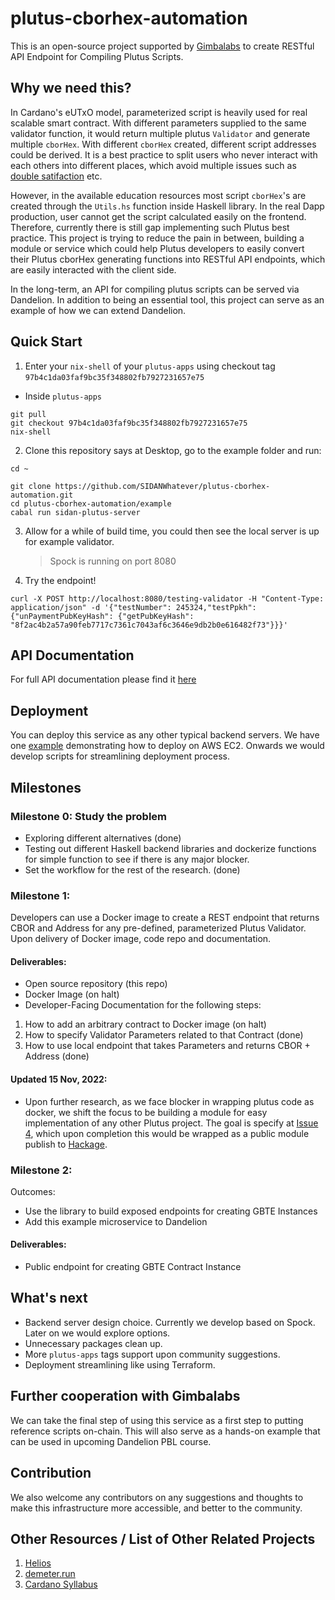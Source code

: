 # plutus-cborhex-automation

This is an open-source project supported by [Gimbalabs](https://discord.gg/2Qz73CjSxz) to create RESTful API Endpoint for Compiling Plutus Scripts.

## Why we need this?

In Cardano's eUTxO model, parameterized script is heavily used for real scalable smart contract. With different parameters supplied to the same validator function, it would return multiple plutus `Validator` and generate multiple `cborHex`. With different `cborHex` created, different script addresses could be derived. It is a best practice to split users who never interact with each others into different places, which avoid multiple issues such as [double satifaction](https://plutus.readthedocs.io/en/latest/reference/writing-scripts/common-weaknesses/double-satisfaction.html) etc.

However, in the available education resources most script `cborHex`'s are created through the `Utils.hs` function inside Haskell library. In the real Dapp production, user cannot get the script calculated easily on the frontend. Therefore, currently there is still gap implementing such Plutus best practice. This project is trying to reduce the pain in between, building a module or service which could help Plutus developers to easily convert their Plutus cborHex generating functions into RESTful API endpoints, which are easily interacted with the client side.

In the long-term, an API for compiling plutus scripts can be served via Dandelion. In addition to being an essential tool, this project can serve as an example of how we can extend Dandelion.

## Quick Start

1. Enter your `nix-shell` of your `plutus-apps` using checkout tag `97b4c1da03faf9bc35f348802fb7927231657e75`

- Inside `plutus-apps`

```
git pull
git checkout 97b4c1da03faf9bc35f348802fb7927231657e75
nix-shell
```

2. Clone this repository says at Desktop, go to the example folder and run:

```
cd ~
```

```
git clone https://github.com/SIDANWhatever/plutus-cborhex-automation.git
cd plutus-cborhex-automation/example
cabal run sidan-plutus-server
```

3. Allow for a while of build time, you could then see the local server is up for example validator.

   > Spock is running on port 8080

4. Try the endpoint!

```
curl -X POST http://localhost:8080/testing-validator -H "Content-Type: application/json" -d '{"testNumber": 245324,"testPpkh": {"unPaymentPubKeyHash": {"getPubKeyHash": "8f2ac4b2a57a90feb7717c7361c7043af6c3646e9db2b0e616482f73"}}}'
```

## API Documentation

For full API documentation please find it [here](./documentation/APIDoc.md)

## Deployment

You can deploy this service as any other typical backend servers. We have one [example](./documentation/Deployment.md) demonstrating how to deploy on AWS EC2. Onwards we would develop scripts for streamlining deployment process.

## Milestones

### Milestone 0: Study the problem

- Exploring different alternatives (done)
- Testing out different Haskell backend libraries and dockerize functions for simple function to see if there is any major blocker.
- Set the workflow for the rest of the research. (done)

### Milestone 1:

Developers can use a Docker image to create a REST endpoint that returns CBOR and Address for any pre-defined, parameterized Plutus Validator.
Upon delivery of Docker image, code repo and documentation.

#### Deliverables:

- Open source repository (this repo)
- Docker Image (on halt)
- Developer-Facing Documentation for the following steps:

1. How to add an arbitrary contract to Docker image (on halt)
2. How to specify Validator Parameters related to that Contract (done)
3. How to use local endpoint that takes Parameters and returns CBOR + Address (done)

#### Updated 15 Nov, 2022:

- Upon further research, as we face blocker in wrapping plutus code as docker, we shift the focus to be building a module for easy implementation of any other Plutus project. The goal is specify at [Issue 4](https://github.com/SIDANWhatever/plutus-cborhex-automation/issues/4), which upon completion this would be wrapped as a public module publish to [Hackage](https://hackage.haskell.org/packages/upload).

### Milestone 2:

Outcomes:

- Use the library to build exposed endpoints for creating GBTE Instances
- Add this example microservice to Dandelion

#### Deliverables:

- Public endpoint for creating GBTE Contract Instance

## What's next

- Backend server design choice. Currently we develop based on Spock. Later on we would explore options.
- Unnecessary packages clean up.
- More `plutus-apps` tags support upon community suggestions.
- Deployment streamlining like using Terraform.

## Further cooperation with Gimbalabs

We can take the final step of using this service as a first step to putting reference scripts on-chain. This will also serve as a hands-on example that can be used in upcoming Dandelion PBL course.

## Contribution

We also welcome any contributors on any suggestions and thoughts to make this infrastructure more accessible, and better to the community.

## Other Resources / List of Other Related Projects

1. [Helios](https://github.com/Hyperion-BT/Helios)
2. [demeter.run](https://demeter.run/)
3. [Cardano Syllabus](https://johnshearing.github.io/cardano_syllabus/)
